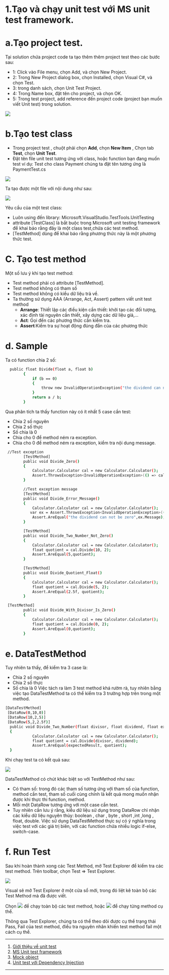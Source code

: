 # 1.Tạo và chạy unit test với MS unit test framework.
# a.Tạo project test.
Tại solution chứa project code ta tạo thêm thêm project test theo các bước sau:
- 1: Click vào File menu, chọn Add, và chọn New Project.
- 2: Trong New Project dialog box, chọn Installed, chọn Visual C#, và chọn Test.
- 3: trong danh sách, chọn Unit Test Project.
- 4: Trong Name box, đặt tên cho project, và chọn OK.
- 5: Trong test project, add reference đến project code (project bạn muốn viết Unit test) trong solution.

![](./images/01_MSUnitTest01.png)

# b.Tạo test class
- Trong project test , chuột phải chọn **Add**, chọn **New Item** , Chọn tab **Test**, chọn **Unit Test**.
- Đặt tên file unit test tương ứng với class, hoặc function bạn đang muốn test ví dụ: Test cho class Payment chúng ta đặt tên tương ứng là PaymentTest.cs

![](./images/01_MSUnitTest02.png)

Ta tạo được một file với nội dung như sau: 

![](./images/01_MSUnitTest03.png)

Yêu cầu của một test class:
- Luôn using đến library: Microsoft.VisualStudio.TestTools.UnitTesting
- attribute [TestClass] là bắt buộc trong Microsoft unit testing framework để khai báo rằng đây là một class test,chứa các test method.
- [TestMethod] dùng để khai báo rằng phương thức này là một phương thức test.
# C. Tạo test method
Một số lưu ý khi tạo test method:
- Test method phải có attribute [TestMethod].
- Test method không có tham số
- Test method không có kiểu dữ liệu trả về.
- Ta thường sử dụng AAA (Arrange, Act, Assert) pattern viết unit test method
	- **Arrange**: Thiết lập các điều kiện cần thiết: khởi tạo các đối tượng, xác định tài nguyên cần thiết, xây dựng các dữ liệu giả,…
	- **Act**: Gọi đến các phương thức cần kiểm tra.
	- **Assert**:Kiểm tra sự hoạt động đúng đắn của các phương thức
# d. Sample
Ta có function chia 2 số:
```sh
  public float Divide(float a, float b)
        {
            if (b == 0)
            {
                throw new InvalidOperationException("the dividend can not be zero");
            }
            return a / b;
        }

```

Qua phân tích ta thấy function này có ít nhất 5 case cần test:
- Chia 2 số nguyên
- Chia 2 số thực
- Số chia là 0
- Chia cho 0 để method ném ra exception.
- Chia cho 0 để method ném ra exception, kiểm tra nội dung message.
```sh
 //Test exception
        [TestMethod]
        public void Divide_Zero()
        {
            Calculator.Calculator cal = new Calculator.Calculator();
            Assert.ThrowsException<InvalidOperationException>(() => cal.Divide(10, 0));
        }

        //Test exception message
        [TestMethod]
        public void Divide_Error_Message()
        {
            Calculator.Calculator cal = new Calculator.Calculator();
           var ex = Assert.ThrowsException<InvalidOperationException>(() => cal.Divide(10, 0));
            Assert.AreEqual("the dividend can not be zero",ex.Message);
        }

        [TestMethod]
        public void Divide_Two_Number_Not_Zero()
        {
            Calculator.Calculator cal = new Calculator.Calculator();
            float quotient = cal.Divide(10, 2);
            Assert.AreEqual(5,quotient);
        }

        [TestMethod]
        public void Divide_Quotient_Float()
        {
            Calculator.Calculator cal = new Calculator.Calculator();
            float quotient = cal.Divide(5, 2);
            Assert.AreEqual(2.5f, quotient);
        }

 [TestMethod]
        public void Divide_With_Divisor_Is_Zero()
        {
            Calculator.Calculator cal = new Calculator.Calculator();
            float quotient = cal.Divide(0, 2);
            Assert.AreEqual(0,quotient);
        }
```
# e. DataTestMethod 
Tuy nhiên ta thấy, để kiểm tra 3 case là: 
- Chia 2 số nguyên
- Chia 2 số thực
- Số chia là 0
Việc tách ra làm 3 test method khá rườm rà, tuy nhiên bằng việc tạo DataTestMethod ta có thể kiểm tra 3 trường hợp trên trong một method.
```sh
[DataTestMethod]
 [DataRow(0,10,0)]
 [DataRow(10,2,5)]
 [DataRow(5,2,2.5f)]
  public void Divide_Two_Number(float divisor, float dividend, float expectedResult)
  {
            Calculator.Calculator cal = new Calculator.Calculator();
            float quotient = cal.Divide(divisor, dividend);
            Assert.AreEqual(expectedResult, quotient);
  }

```
Khi chạy test ta có kết quả sau:

![](./images/01_MSUnitTest04.png)

DataTestMethod có chút khác biệt so với TestMethod như sau:
- Có tham số: trong đó các tham số tương ứng với tham số của function, method cần test, tham số cuối cùng chính là kết quả mong muốn nhận được khi thực thi function, method.
- Mỗi một DataRow tương ứng với một case cần test.
- Tuy nhiên cần lưu ý rằng, kiểu dữ liệu sử dụng trong DataRow chỉ nhận các kiểu dữ liệu nguyên thủy: boolean , char , byte , short ,int ,long , float, double.
Việc sử dụng DataTestMethod thực sự có ý nghĩa trong việc test với các giá trị biên, với các function chứa nhiều logic if-else, switch-case.

# f. Run Test
Sau khi hoàn thành xong các Test Method, mở Test Explorer để kiểm tra các test method.
Trên toolbar, chọn Test => Test Explorer.

![](./images/01_MSUnitTest05.png)

Visual sẽ mở Test Explorer ở một cửa sổ mới, trong đó liệt kê toàn bộ các Test Method mà đã được viết.

Chọn 
![](./images/01_MSUnitTest06.png) 
 để chạy toàn bộ các test method, hoặc
![](./images/01_MSUnitTest07.png)
 để chạy từng method cụ thể.
 
Thông qua Test Explorer, chúng ta có thể theo dõi được cụ thể trạng thái Pass, Fail của test method, điều tra nguyên nhân khiến test method fail một cách cụ thể.

---
1. [Giới thiệu về unit test](./01-introduction-to-unit-testing.md)
2. [MS Unit test framework](./02-msunitest-framework.md)
3. [Mock object](./03-mock-object.md)
4. [Unit test với Dependency Injection](./04-dependency-injection.md)
---